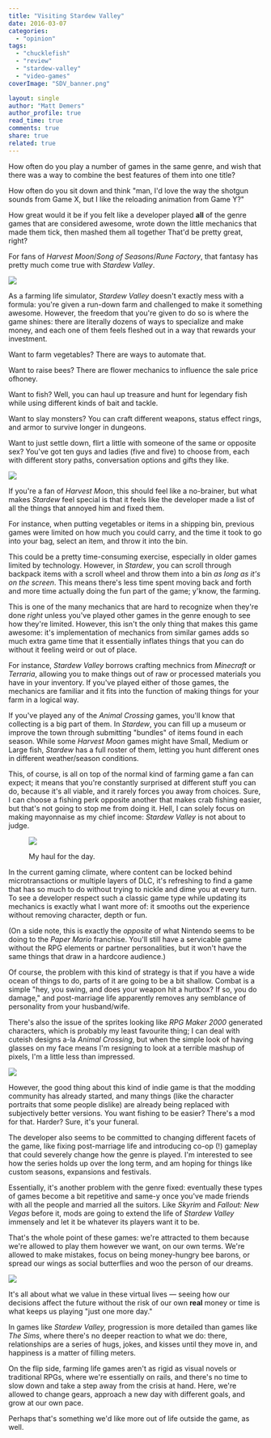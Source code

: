 ```yaml
---
title: "Visiting Stardew Valley"
date: 2016-03-07
categories: 
  - "opinion"
tags: 
  - "chucklefish"
  - "review"
  - "stardew-valley"
  - "video-games"
coverImage: "SDV_banner.png"

layout: single
author: "Matt Demers"
author_profile: true
read_time: true
comments: true
share: true
related: true
---
```


How often do you play a number of games in the same genre, and wish that there was a way to combine the best features of them into one title?

How often do you sit down and think "man, I'd love the way the shotgun sounds from Game X, but I like the reloading animation from Game Y?"

How great would it be if you felt like a developer played **all** of the genre games that are considered awesome, wrote down the little mechanics that made them tick, then mashed them all together That'd be pretty great, right?

For fans of _Harvest Moon_/_Song of Seasons_/_Rune Factory_, that fantasy has pretty much come true with _Stardew Valley_.

![](/assets/images/StardewModdingAPI_2016-03-07_02-13-05-1024x576.png)

As a farming life simulator, _Stardew Valley_ doesn't exactly mess with a formula: you're given a run-down farm and challenged to make it something awesome. However, the freedom that you're given to do so is where the game shines: there are literally dozens of ways to specialize and make money, and each one of them feels fleshed out in a way that rewards your investment.

Want to farm vegetables? There are ways to automate that.

Want to raise bees? There are flower mechanics to influence the sale price ofhoney.

Want to fish? Well, you can haul up treasure and hunt for legendary fish while using different kinds of bait and tackle.

Want to slay monsters? You can craft different weapons, status effect rings, and armor to survive longer in dungeons.

Want to just settle down, flirt a little with someone of the same or opposite sex? You've got ten guys and ladies (five and five) to choose from, each with different story paths, conversation options and gifts they like.

![](/assets/images/StardewModdingAPI_2016-03-06_02-17-42-1024x576.png)

If you're a fan of _Harvest Moon_, this should feel like a no-brainer, but what makes _Stardew_ feel special is that it feels like the developer made a list of all the things that annoyed him and fixed them.

For instance, when putting vegetables or items in a shipping bin, previous games were limited on how much you could carry, and the time it took to go into your bag, select an item, and throw it into the bin.

This could be a pretty time-consuming exercise, especially in older games limited by technology. However, in _Stardew_, you can scroll through backpack items with a scroll wheel and throw them into a bin _as long as it's on the screen_. This means there's less time spent moving back and forth and more time actually doing the fun part of the game; y'know, the farming.

This is one of the many mechanics that are hard to recognize when they're done _right_ unless you've played other games in the genre enough to see how they're limited. However, this isn't the only thing that makes this game awesome: it's implementation of mechanics from similar games adds so much extra game time that it essentially inflates things that you can do without it feeling weird or out of place.

For instance, _Stardew Valley_ borrows crafting mechnics from _Minecraft_ or _Terraria_, allowing you to make things out of raw or processed materials you have in your inventory. If you've played either of those games, the mechanics are familiar and it fits into the function of making things for your farm in a logical way.

If you've played any of the _Animal Crossing_ games, you'll know that collecting is a big part of them. In _Stardew_, you can fill up a museum or improve the town through submitting "bundles" of items found in each season. While some _Harvest Moon_ games might have Small, Medium or Large fish, _Stardew_ has a full roster of them, letting you hunt different ones in different weather/season conditions.

This, of course, is all on top of the normal kind of farming game a fan can expect; it means that you're constantly surprised at different stuff you can do, because it's all viable, and it rarely forces you away from choices. Sure, I can choose a fishing perk opposite another that makes crab fishing easier, but that's not going to stop me from doing it. Hell, I can solely focus on making mayonnaise as my chief income: _Stardew Valley_ is not about to judge.

<figure>

![](/assets/images/StardewModdingAPI_2016-03-06_03-27-00-1024x576.png)

<figcaption>

My haul for the day.

</figcaption>

</figure>

In the current gaming climate, where content can be locked behind microtransactions or multiple layers of DLC, it's refreshing to find a game that has so much to do without trying to nickle and dime you at every turn. To see a developer respect such a classic game type while updating its mechanics is exactly what I want more of: it smooths out the experience without removing character, depth or fun.

(On a side note, this is exactly the _opposite_ of what Nintendo seems to be doing to the _Paper Mario_ franchise. You'll still have a servicable game without the RPG elements or partner personalities, but it won't have the same things that draw in a hardcore audience.)

Of course, the problem with this kind of strategy is that if you have a wide ocean of things to do, parts of it are going to be a bit shallow. Combat is a simple "hey, you swing, and does your weapon hit a hurtbox? If so, you do damage," and post-marriage life apparently removes any semblance of personality from your husband/wife.

There's also the issue of the sprites looking like _RPG Maker 2000_ generated characters, which is probably my least favourite thing; I can deal with cuteish designs a-la _Animal Crossing_, but when the simple look of having glasses on my face means I'm resigning to look at a terrible mashup of pixels, I'm a little less than impressed.

![](/assets/images/StardewModdingAPI_2016-03-07_02-10-30-1024x576.png)

However, the good thing about this kind of indie game is that the modding community has already started, and many things (like the character portraits that some people dislike) are already being replaced with subjectively better versions. You want fishing to be easier? There's a mod for that. Harder? Sure, it's your funeral.

The developer also seems to be committed to changing different facets of the game, like fixing post-marriage life and introducing co-op (!) gameplay that could severely change how the genre is played. I'm interested to see how the series holds up over the long term, and am hoping for things like custom seasons, expansions and festivals.

Essentially, it's another problem with the genre fixed: eventually these types of games become a bit repetitive and same-y once you've made friends with all the people and married all the suitors. Like _Skyrim_ and _Fallout: New Vegas_ before it, mods are going to extend the life of _Stardew Valley_ immensely and let it be whatever its players want it to be.

That's the whole point of these games: we're attracted to them because we're allowed to play them however we want, on our own terms. We're allowed to make mistakes, focus on being money-hungry bee barons, or spread our wings as social butterflies and woo the person of our dreams.

![](/assets/images/StardewModdingAPI_2016-03-07_02-13-28-1024x576.png)

It's all about what we value in these virtual lives — seeing how our decisions affect the future without the risk of our own **real** money or time is what keeps us playing "just one more day."

In games like _Stardew Valley,_ progression is more detailed than games like _The Sims_, where there's no deeper reaction to what we do: there, relationships are a series of hugs, jokes, and kisses until they move in, and happiness is a matter of filling meters.

On the flip side, farming life games aren't as rigid as visual novels or traditional RPGs, where we're essentially on rails, and there's no time to slow down and take a step away from the crisis at hand. Here, we're allowed to change gears, approach a new day with different goals, and grow at our own pace.

Perhaps that's something we'd like more out of life outside the game, as well.
